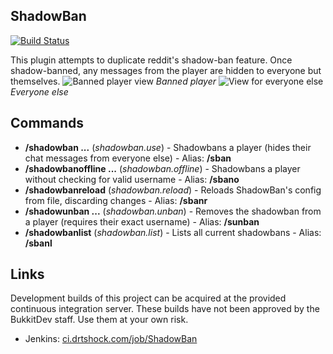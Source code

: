 ShadowBan
---------

[![Build Status](https://travis-ci.org/blha303/ShadowBan.png?branch=master)](https://travis-ci.org/blha303/ShadowBan)

This plugin attempts to duplicate reddit's shadow-ban feature. Once shadow-banned, any messages from the player are hidden to everyone but themselves.
![Banned player view](http://i.imgur.com/qS1JF0R.png) *Banned player*
![View for everyone else](http://i.imgur.com/EnJ2GVk.png) *Everyone else*

Commands
----------------
* **/shadowban <player>...** (*shadowban.use*) - Shadowbans a player (hides their chat messages from everyone else) - Alias: **/sban**
* **/shadowbanoffline <player>...** (*shadowban.offline*) - Shadowbans a player without checking for valid username - Alias: **/sbano**
* **/shadowbanreload** (*shadowban.reload*) - Reloads ShadowBan's config from file, discarding changes - Alias: **/sbanr**
* **/shadowunban <player>...** (*shadowban.unban*) - Removes the shadowban from a player (requires their exact username) - Alias: **/sunban**
* **/shadowbanlist** (*shadowban.list*) - Lists all current shadowbans - Alias: **/sbanl**

Links
--------
Development builds of this project can be acquired at the provided continuous integration server. These builds have not been approved by the BukkitDev staff. Use them at your own risk.

* Jenkins: [ci.drtshock.com/job/ShadowBan](http://ci.drtshock.com/view/blha303/job/ShadowBan/)
